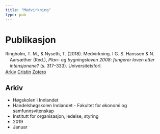 ```yaml
---
title: "Medvirkning"
type: pub
---
```

<h1>Publikasjon</h1>
<article id="csl-bib-container-7EYR4PE6" class="csl-bib-container">
  <div class="csl-bib-body" style="line-height: 1.35; padding-left: 1em; text-indent:-1em;">
  <div class="csl-entry">Ringholm, T. M., &amp; Nyseth, T. (2018). Medvirkning. I G. S. Hanssen &amp; N. Aars&#xE6;ther (Red.), <i>Plan- og bygningsloven 2008: fungerer loven etter intensjonene?</i> (s. 317&#x2013;333). Universitetsforl.</div>
</div>
  <div class="csl-bib-buttons">
    <a href="#taxonomy-article-7EYR4PE6" class="csl-bib-button">Arkiv</a>
    <a href="https://app.cristin.no/results/show.jsf?id=1658307" alt="Cristin URL" class="csl-bib-button">Cristin</a>
    <a href="http://zotero.org/groups/5022929/items/7EYR4PE6" alt="Zotero URL" class="csl-bib-button">Zotero</a>
  </div>
  <div id="csl-bib-meta-container-7EYR4PE6"></div>
</article>
<div id="csl-bib-meta-7EYR4PE6" class="csl-bib-meta">
  <article id="taxonomy-article-7EYR4PE6" class="taxonomy-article">
    <h1>Arkiv</h1>
    <ul>
      <li>Høgskolen i Innlandet</li>
      <li>Handelshøgskolen Innlandet - Fakultet for økonomi og samfunnsvitenskap</li>
      <li>Institutt for organisasjon, ledelse, styring</li>
      <li>2019</li>
      <li>Januar</li>
    </ul>
  </article>
</div>

